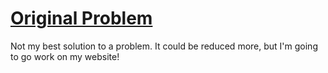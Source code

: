 # [Original Problem](https://leetcode.com/problems/add-two-numbers/#/description)

Not my best solution to a problem. It could be reduced more, but I'm going to go work on my website!
